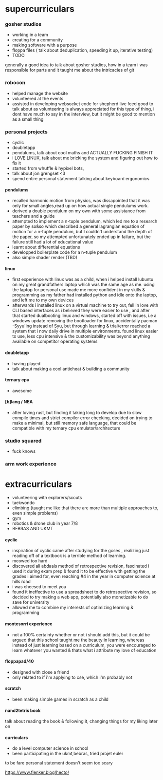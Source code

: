 # supercurriculars
### gosher studios
- working in a team
- creating for a community 
- making software with a purpose 
- floppa files ( talk about deduplication, speeding it up, iterative testing)
- TODO

generally a good idea to talk about gosher studios, how in a team i was responsible for parts and it taught me about the intricacies of git
### robocon
- helped manage the website
-  volunteered at the events
-  assisted in developing websocket code for shepherd live feed
good to talk about as volunteering is always appreciated for this type of thing, i dont have much to say in the interview, but it might be good to mention as a small thing
### personal projects
- cyclic 
- doubletapp
-  pendulums, talk about cool maths and ACTUALLY FUCKING FINISH IT
-  i LOVE LINUX, talk about me bricking the system and figuring out how to fix it
- started from whuffle & hypixel bots,
- talk about jon grengset <3
- spend entire personal statement talking about keyboard ergonomics

#### pendulums
- recalled harmonic motion from physics, was dissapointed that it was only for small angles,read up on how actual single pendulums work.
- derived a double pendulum on my own with some assistance from teachers and a guide
- attempted to implement a n-tuple pendulum, which led me to a research paper by so&so which described a general lagrangian equation of motion for a n-tuple pendulum, but I couldn't understand the depth of the paper, so my attempted unfortunately ended up in failure, but the failure still had a lot of educational value
- learnt about differential equations
- developped boilerplate code for a n-tuple pendulum
- also simple shader render (TBD)

#### linux
- first experience with linux was as a child, when i helped install lubuntu on my great grandfathers laptop which was the same age as me. using the laptop for personal use made me more confident in my skills & programming as my father had installed python and idle onto the laptop, and left me to my own devices
- afterwards i installed linux on a virtual machine to try out, fell in love with CLI based interfaces as i believed they were easier to use , and after that started dualbooting linux and windows, started off with issues, i.e a windows update removing the bootloader for linux, accidentally pacman -Syyu'ing instead of Syu, but through learning & trial/error reached a system that i now daily drive in multiple environments. found linux easier to use, less cpu intensive & the customizability was beyond anything available on competitor operating systems

#### doubletapp
- having played
- talk about making a cool anticheat & building a community

#### ternary cpu
- awesome 
#### [b]lang / NEA
- after loving rust, but finding it taking long to develop due to slow compile times and strict compiler error checking, decided on trying to make a minimal, but still memory safe language, that could be compatible with my ternary cpu emulator/architecture
	
### studio squared
- fuck knows 

### arm work experience


# extracurriculars
- volunteering with explorers/scouts
- taekwondo
-  climbing (taught me like that there are more than multiple approaches to, even simple problems)
- gym
- robotics & drone club in year 7/8
-  BEBRAS AND UKMT

#### cyclic
- inspiration of cyclic came after studying for the gcses , realizing just reading off of a textbook is a terrible method of learning.
- meowed too hard
- discovered ali abdaals method of retrospective revision, fascinated i used it during exam prep & found it to be effective with getting the grades i aimed for, even reaching #4 in the year in computer science at hills road
- i was cheesed to meet you
- found it ineffective to use a spreadsheet to do retrospective revision, so decided to try making a web app, potentially also monetizable to do save for university
 - allowed me to combine my interests of optimizing learning & programming


#### montesorri experience
- not a 100% certainty whether or not i should add this, but it could be argued that this school taught me the beauty in learning, whereas instead of just learning based on a curriculum, you were encouraged to learn whatever you wanted & thats what i attribute my love of education

#### floppapad/40
- designed with close a friend 
- only related to if i'm applying to cse, which i'm probably not


#### scratch 
- been making simple games in scratch as a child

#### nand2tetris book
talk about reading the book & following it, changing things for my liking later on

#### curriculars
- do a level computer science in school
- been participating in the ukmt,bebras, tried projet euler

to be fare personal statement doesn't seem too scary

https://www.flenker.blog/hecto/
